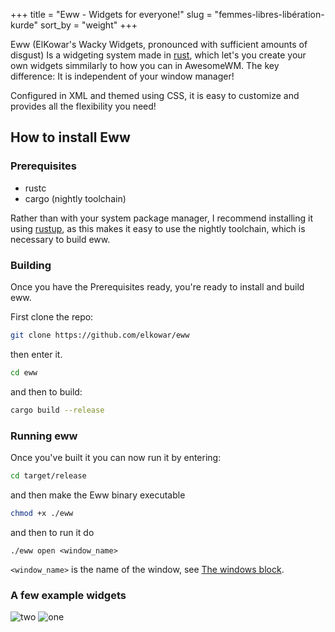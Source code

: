 +++
title = "Eww - Widgets for everyone!"
slug = "femmes-libres-libération-kurde"
sort_by = "weight"
+++


Eww (ElKowar's Wacky Widgets, pronounced with sufficient amounts of disgust) Is a widgeting system made in [rust](https://www.rust-lang.org/), which let's you create your own widgets simmilarly to how you can in AwesomeWM. The key difference: It is independent of your window manager!

Configured in XML and themed using CSS, it is easy to customize and provides all the flexibility you need!


## How to install Eww

### Prerequisites

* rustc
* cargo (nightly toolchain)

Rather than with your system package manager, I recommend installing it using  [rustup](https://rustup.rs/), as this makes it easy to use the nightly toolchain, which is necessary to build eww.

### Building

Once you have the Prerequisites ready, you're ready to install and build eww.

First clone the repo:
```bash
git clone https://github.com/elkowar/eww
```
then enter it.
```bash
cd eww
```
and then to build:
```bash
cargo build --release
```

### Running eww
Once you've built it you can now run it by entering:
```bash
cd target/release
```
and then make the Eww binary executable
```bash
chmod +x ./eww
```
and then to run it do
```
./eww open <window_name>
```
`<window_name>` is the name of the window, see [The windows block](#the-windows-block).



### A few example widgets

![two](/examples/two.png) 
![one](/examples/one.png)


